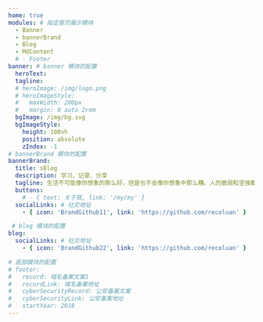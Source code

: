 ```yaml
---
home: true
modules: # 指定首页展示模块
  - Banner
  - bannerBrand
  - Blog
  - MdContent
  # - Footer
banner: # banner 模块的配置
  heroText: 
  tagline: 
  # heroImage: /img/logo.png
  # heroImageStyle:
  #   maxWidth: 200px
  #   margin: 0 auto 2rem
  bgImage: /img/bg.svg
  bgImageStyle:
    height: 100vh
    position: absolute
    zIndex: -1
# bannerBrand 模块的配置
bannerBrand:
  title: sBlog
  description: 学习、记录、分享
  tagline: 生活不可能像你想象的那么好，但是也不会像你想象中那么糟。人的脆弱和坚强都超乎自己的想象， 有时候脆弱的一句话就泪流满面，有时候你发现自己咬着牙已经走过了很长的路 — 莫泊桑《一生》
  buttons:
    # - { text: 关于我, link: '/my/my' }
  socialLinks: # 社交地址
    - { icon: 'BrandGithub11', link: 'https://github.com/recoluan' }

 # blog 模块的配置
blog:
  socialLinks: # 社交地址
    - { icon: 'BrandGithub22', link: 'https://github.com/recoluan' }

# 底部模块的配置
# footer:
#   record: 域名备案文案1
#   recordLink: 域名备案地址
#   cyberSecurityRecord: 公安备案文案
#   cyberSecurityLink: 公安备案地址
#   startYear: 2018
---
```


<!-- 首页配置页 -->
